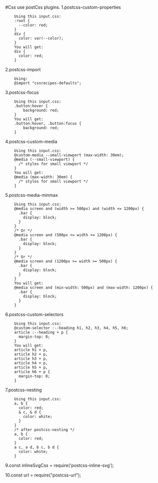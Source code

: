 #Css use postCss plugins.
1.postcss-custom-properties

        Using this input.css:
        :root {
          --color: red;
        }
        div {
          color: var(--color);
        }
        You will get:
        div {
          color: red;
        }
2.postcss-import

        Using:
        @import "cssrecipes-defaults";
3.postcss-focus

        Using this input.css:
        .button:hover {
            background: red;
        }
        You will get:
        .button:hover, .button:focus {
            background: red;
        }
        
4.postcss-custom-media

        Using this input.css:
        @custom-media --small-viewport (max-width: 30em);
        @media (--small-viewport) {
          /* styles for small viewport */
        }
        You will get:
        @media (max-width: 30em) {
          /* styles for small viewport */
        }
5.postcss-media-minmax

        Using this input.css:
        @media screen and (width >= 500px) and (width <= 1200px) {
          .bar {
            display: block;
          }
        }
        /* Or */
        @media screen and (500px <= width <= 1200px) {
          .bar {
            display: block;
          }
        }
        /* Or */
        @media screen and (1200px >= width >= 500px) {
          .bar {
            display: block;
          }
        }
        You will get:
        @media screen and (min-width: 500px) and (max-width: 1200px) {
          .bar {
            display: block;
          }
        }
6.postcss-custom-selectors

        Using this input.css:
        @custom-selector :--heading h1, h2, h3, h4, h5, h6;
        article :--heading + p {
          margin-top: 0;
        }
        You will get:
        article h1 + p,
        article h2 + p,
        article h3 + p,
        article h4 + p,
        article h5 + p,
        article h6 + p {
          margin-top: 0;
        }
7.postcss-nesting

        Using this input.css:
        a, b {
          color: red;
          & c, & d {
            color: white;
          }
        }
        /* after postcss-nesting */
        a, b {
          color: red;
        }
        a c, a d, b c, b d {
          color: white;
        }
9.const inlineSvgCss = require('postcss-inline-svg');

10.const url = require("postcss-url");